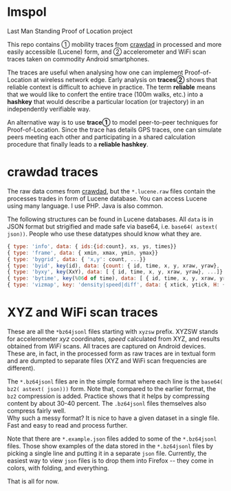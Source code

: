 # lmspol
Last Man Standing Proof of Location project

This repo contains 
① mobility traces from [crawdad](http://crawdad.cs.dartmouth.edu) in processed and more easily accessible (Lucene) form, and 
② accelerometer and WiFi scan traces taken on commodity Android smartphones. 

The traces are useful when analysing how one can implement Proof-of-Location 
at wireless network edge.  Early analysis on **traces②** shows that reliable context is difficult to achieve in practice. 
The term **reliable** means that we would like to confert the entire trace (100m walks, etc.) 
into a **hashkey** that would describe a particular location (or trajectory) in an independently verifiable way.

An alternative way is to use **trace①** to model peer-to-peer techniques for Proof-of-Location. 
Since the trace has details GPS traces, one can simulate peers meeting each other and participating in a 
shared calculation procedure that finally leads to a **reliable hashkey**.


# crawdad traces 

The raw data comes from  [crawdad](http://crawdad.cs.dartmouth.edu), 
but the `*.lucene.raw` files contain the processes trades in form of Lucene database.  You can access Lucene using many language. 
I use PHP.  Java is also common. 

The following structures can be found in Lucene databases.  All `data` is in JSON format but strigified and made safe via base64, i.e.  `base64( astext( json))`.
People who use these datatypes should know what they are.

```js
{ type: 'info', data: { ids:{id:count}, xs, ys, times}}  
{ type: 'frame', data: { xmin, xmax, ymin, ymax}}  
{ type: 'bygrid', data: { 'x,y': count, ...}}
{ type: 'byid', key(id), data: {count: { id, time, x, y, xraw, yraw}, ...}}
{ type: 'byxy', key(XxY), data: [ { id, time, x, y, xraw, yraw}, ...]}
{ type: 'bytime', key(%06d of time), data: [ { id, time, x, y, xraw, yraw}, ...]}
{ type: 'vizmap', key: 'density|speed|diff', data: { xtick, ytick, H: { 'x,y': eval,...}, raw:{ 'x,y': { key: count}}}}    diff>0#dense+still  diff<0:sparse+fast
```


# XYZ and WiFi scan traces

These are all the `*bz64jsonl` files starting with `xyzsw` prefix.  XYZSW stands for accelerometer *xyz* coordinates, *speed* calculated from XYZ, 
and results obtained from *WiFi* scans. All traces are captured on Android devices.  These are, in fact, in the processed form as raw traces are in textual form and 
are dumpted to separate files (XYZ and WiFi scan frequencies are different). 

The `*.bz64jsonl` files are in the simple format where each line is the `base64( bz2( astext( json)))` form. Note that, compared to the earlier format, the `bz2` compression 
is added.  Practice shows that it helps by compressing content by about 30-40 percent.  The `.bz64jsonl` files themselves also compress fairly well.  
Why such a messy format?  It is nice to have a given dataset in a single file.  Fast and easy to read and process further. 

Note that there are `*.example.json` files added to some of the `*.bz64jsonl` files.  Those show examples of the data stored in the `*.bz64jsonl` files by picking a single line 
and putting it in a separate `json` file.  Currently, the easiest way to view `json` files is to drop them into Firefox -- they come in colors, with folding, and everything. 


That is all for now. 



